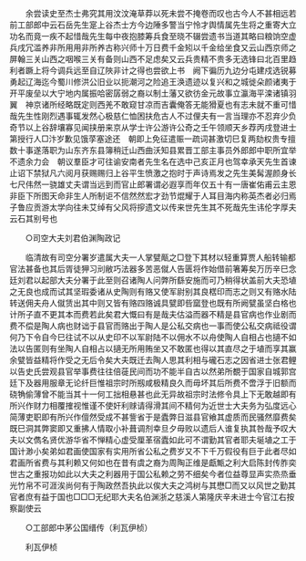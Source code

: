 <!-- { "loadSidebar": true } -->
　　余尝读史至杰士弗究其用汶汶淹草莽以死未尝不掩卷而叹也古今人不甚相远若前工部郎中云石岳先生寔上谷杰士方今边陲多警当宁怜才舆情属先生将之重寄大立功名而竟一疾不起惜哉先生每中夜抱膝筹兵食至晓不辍尝遗书当道其略曰粮饷空虚兵戌冗滥养非所用用非所养古称兴师十万日费千金矧以千金给坐食又云山西京师之屏翰三关山西之咽喉三关有备则山西不足虑矣又云兵贵精不贵多无选锋曰北百里趋利者蹶上将今调兵远至自辽陜非计之得也尝欲上书　阙下徧历九边分屯建戍选锐募勇起辽海迄今蜀川修洪公旧业以扼潮河之险追王涣遗迹以复兴和之城徙朵颜诸夷于开平废垒以大宁地内属振哈密孱弱之裔以制土藩又欲彷金元故事立瀛海平滦诸镇羽翼　神京诸所经略既定则西羌不敢窥甘凉而吉囊俺答无能猾夏也有志未就不重可惜哉先生性刚烈遇事辄发然心极慈仁恤困扶危古人不过俚夫有一言当理亦不忍弃少负奇节以上谷辞壤寡见闻挟册来京从学士许公游许公奇之壬午领顺天乡荐丙戌登进士第授行人□汴岁歉见饿莩塞途还　朝即上免征遣赈一疏词甚激切巳复两劾权贵专擅数十事遂落职为山东齐东县簿稍迁山西曲沃知县累晋工部主事员外郎郎中职所宜举不遗余力会　朝议羣臣才可往谕安南者先生名在选中己亥正月也驾幸承天先生首谏止诏下禁狱凡六阅月获赐赐归上谷平生愤激之抱时于声诗焉发之先生美髯渥颜身长七尺伟然一骁雄丈夫谓当远到而官止郎署谓必遐享而年仅五十有一唐崔佑甫云主恩非臣下所图天命非生人所制讵不信然然宏才劲节焜耀于人耳目海内称英杰者必归焉子鲁应贡游太学向往未艾绰有父风将摉遗文以传来世先生其不死哉先生讳伦字厚夫云石其别号也 

　　○司空大夫刘君伯渊陶政记 

　　临清故有司空分署岁遣属大夫一人掌甓甋之□登下其材以轻重算贾人船转输都官法甚备也其后胥徒狎习刓敝巧法器多苦恶僦人告匮将作始借前箸筹矣万历辛巳念廷刘君以起部大夫分署于此至则召诸陶人问弊所繇安施而可乃稍得状盖前大夫恐埴之无良也成而试其坚瑕委诸从史陶则有赂又使军尉别其良楛印而志之则又有赂水陆转送佣夫舟人僦赁出其中则又皆有赂四赂诚具甓即呰窳登也既有所阙甓虽坚白格也计所子直不更其本而费若此矣君大慨曰有是哉夫估溢而器不精是县官病也作业剧而费不偿是陶人病也财诎于县官而赂出于陶人是公私交病也一事而使公私交病祗役谓何乃下令自今巳往试不以从史印不以军尉陆不以佣水不以舟使陶人自相占也擿不如法以告匿则有坐陶人自相占以擿无所用贿坐又不敢匿也得以其直尽之于埴而享其赢余甓皆益精将作受之无后令矣大夫既迁去陶人思其利相与礲石志之因省进士张君鲤以告史氏尝观县官举事费往往倍蓰民间而功不能半自古以然弟所覩于国家自城郭宫廷下及器用服章无论纤巨惟祖宗时所剏咸极精良久而毋坏其后所费不啻浮于旧额而硗觕偷薄曾不能当其十一何工拙相悬甚也此无异故祖宗时法修令具上下无敢越即有所兴作财力相覆搉视惟谨不使奸利赇请得滑其间不精何为近世士大夫务为弘度远心简薄吏职即有所兴作儃然受成不甚訾省于是蠹弊日滋县官飨其虚质而民骚然靡费矣既巳洞其弊窦即又重拂人情取小补葺调剂幸旦夕毋败以遗后人谁复执其咎哉予叹大夫以文儁名贤优游华省不惮精心虚受厘革宿蠹如此可不谓勤其官者耶夫埏埴之工于国计渺小矣弟如君画使国家有实用所省公私之费岁又不下千万假役有巨于此者尽如君画所省费与其利赖又何如也在昔有虞之裔为周陶正维是甗甒之利大启陈封传胙奕世古之重报功如此以大夫之利器用于国公私赖之劳不细矣今者位益尊显声实烝烝垂光竹帛不可涯涘尚何有于陶政然吾执此以俟大夫之鸿树与其懋□而又以风世之勤其官者庶有益于国也□□□无纪耶大夫名伯渊浙之慈溪人第隆庆辛未进士今官江右按察副使云 

　　○工部郎中茅公国缙传（利瓦伊桢） 

　　利瓦伊桢 
